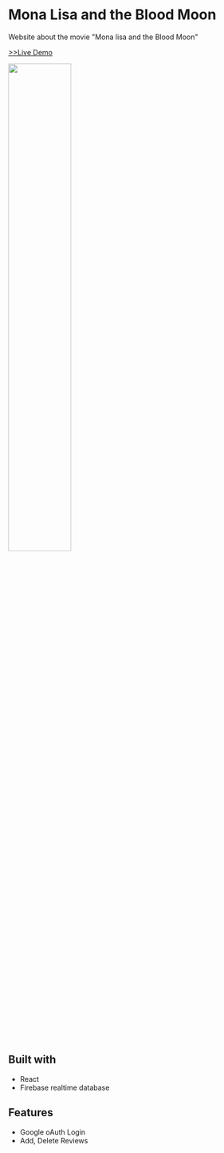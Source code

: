 # Mona Lisa and the Blood Moon

Website about the movie "Mona lisa and the Blood Moon"

[>>Live Demo](https://monalisaandthebloodmoon.netlify.app/)

<img width="50%" src="https://github.com/prater21/Mona-Lisa-and-the-Blood-Moon/assets/126800695/374b745b-329b-4c4e-bcf9-5357f32933ee" /> 


## Built with

- React
- Firebase realtime database

## Features

- Google oAuth Login
- Add, Delete Reviews
